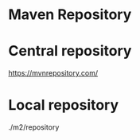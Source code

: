 # Maven Repository

# Central repository

https://mvnrepository.com/

# Local repository

./m2/repository
